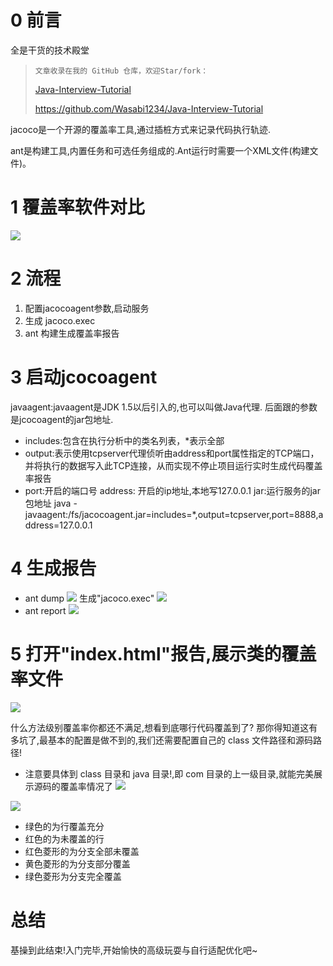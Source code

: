 
# 0 前言
全是干货的技术殿堂

> `文章收录在我的 GitHub 仓库，欢迎Star/fork：`
> 
> [Java-Interview-Tutorial](https://github.com/Wasabi1234/Java-Interview-Tutorial)
> 
> https://github.com/Wasabi1234/Java-Interview-Tutorial


jacoco是一个开源的覆盖率工具,通过插桩方式来记录代码执行轨迹.

ant是构建工具,内置任务和可选任务组成的.Ant运行时需要一个XML文件(构建文件)。


# 1 覆盖率软件对比
![](https://img-blog.csdnimg.cn/20200317101336438.png?x-oss-process=image/watermark,type_ZmFuZ3poZW5naGVpdGk,shadow_10,text_SmF2YUVkZ2U=,size_1,color_FFFFFF,t_70)

# 2 流程
1. 配置jacocoagent参数,启动服务
2. 生成 jacoco.exec
3. ant 构建生成覆盖率报告

# 3 启动jcocoagent
javaagent:javaagent是JDK 1.5以后引入的,也可以叫做Java代理.
后面跟的参数是jcocoagent的jar包地址.

- includes:包含在执行分析中的类名列表，*表示全部
- output:表示使用tcpserver代理侦听由address和port属性指定的TCP端口，并将执行的数据写入此TCP连接，从而实现不停止项目运行实时生成代码覆盖率报告
- port:开启的端口号
address: 开启的ip地址,本地写127.0.0.1
jar:运行服务的jar包地址
java -javaagent:/fs/jacocoagent.jar=includes=*,output=tcpserver,port=8888,address=127.0.0.1

# 4 生成报告
- ant dump
![](https://img-blog.csdnimg.cn/2020031710433178.png?x-oss-process=image/watermark,type_ZmFuZ3poZW5naGVpdGk,shadow_10,text_SmF2YUVkZ2U=,size_1,color_FFFFFF,t_70)
生成"jacoco.exec"
![](https://img-blog.csdnimg.cn/20200317105255613.png?x-oss-process=image/watermark,type_ZmFuZ3poZW5naGVpdGk,shadow_10,text_SmF2YUVkZ2U=,size_1,color_FFFFFF,t_70)
- ant report
![](https://img-blog.csdnimg.cn/20200317105008349.png?x-oss-process=image/watermark,type_ZmFuZ3poZW5naGVpdGk,shadow_10,text_SmF2YUVkZ2U=,size_1,color_FFFFFF,t_70)

# 5 打开"index.html"报告,展示类的覆盖率文件
![](https://img-blog.csdnimg.cn/20200317102437112.png?x-oss-process=image/watermark,type_ZmFuZ3poZW5naGVpdGk,shadow_10,text_SmF2YUVkZ2U=,size_1,color_FFFFFF,t_70)

什么方法级别覆盖率你都还不满足,想看到底哪行代码覆盖到了?
那你得知道这有多坑了,最基本的配置是做不到的,我们还需要配置自己的 class 文件路径和源码路径!
- 注意要具体到 class 目录和 java 目录!,即 com 目录的上一级目录,就能完美展示源码的覆盖率情况了
![](https://img-blog.csdnimg.cn/20200317143737980.png?x-oss-process=image/watermark,type_ZmFuZ3poZW5naGVpdGk,shadow_10,text_SmF2YUVkZ2U=,size_1,color_FFFFFF,t_70)

![](https://img-blog.csdnimg.cn/20200317144112905.png?x-oss-process=image/watermark,type_ZmFuZ3poZW5naGVpdGk,shadow_10,text_SmF2YUVkZ2U=,size_1,color_FFFFFF,t_70)

- 绿色的为行覆盖充分
- 红色的为未覆盖的行
- 红色菱形的为分支全部未覆盖
- 黄色菱形的为分支部分覆盖
- 绿色菱形为分支完全覆盖

# 总结
基操到此结束!入门完毕,开始愉快的高级玩耍与自行适配优化吧~